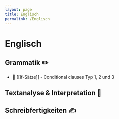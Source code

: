 ```yaml
---
layout: page
title: Englisch
permalink: /Englisch
---
```


# Englisch

## Grammatik ✏️
- 🚩 [[If-Sätze]] - Conditional clauses Typ 1, 2 und 3

## Textanalyse & Interpretation 📝

## Schreibfertigkeiten ✍️



<!--
<strong>Zuletzt aktualisierte Notizen</strong>
<ul>
  {% assign recent_notes = site.notes 
    | where_exp: "note", "note.path contains '/Englisch/'"
    | sort: "last_modified_at_timestamp" 
    | reverse %}
  {% for note in recent_notes %}
    <li>
      {{ note.last_modified_at | date: "%d.%m.%Y" }} — 
      <a class="internal-link" href="{{ site.baseurl }}{{ note.url }}">{{ note.title }}</a>
    </li>
  {% endfor %}
</ul>
-->